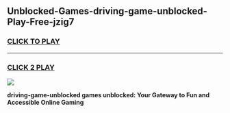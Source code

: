 
## Unblocked-Games-driving-game-unblocked-Play-Free-jzig7
<h3>
<a href="https://premium76.site?title=driving-game-unblocked&ref=24M">CLICK TO PLAY</a></h3>
<hr>

<h3>
<a href="https://premium76.site?title=driving-game-unblocked&ref=24M">CLICK 2 PLAY</a>
  
</h3>

<a href="https://premium76.site?title=driving-game-unblocked&ref=24M"><img src="https://clearcache.store/games.png"></a>


**driving-game-unblocked games unblocked: Your Gateway to Fun and Accessible Online Gaming**
